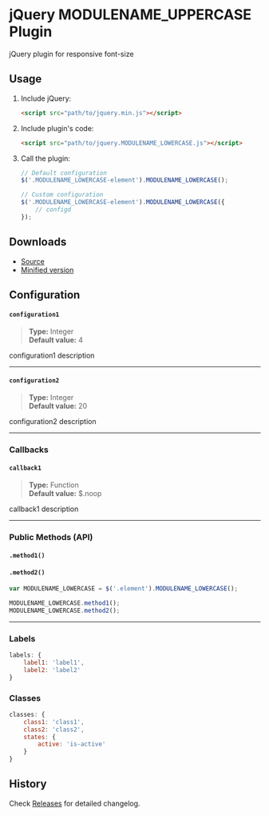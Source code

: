 # jQuery MODULENAME_UPPERCASE Plugin
jQuery plugin for responsive font-size

## Usage

1. Include jQuery:

	```html
	<script src="path/to/jquery.min.js"></script>
	```

2. Include plugin's code:

	```html
	<script src="path/to/jquery.MODULENAME_LOWERCASE.js"></script>
	```

3. Call the plugin:

	```javascript
	// Default configuration
	$('.MODULENAME_LOWERCASE-element').MODULENAME_LOWERCASE();

	// Custom configuration
	$('.MODULENAME_LOWERCASE-element').MODULENAME_LOWERCASE({
		// configd
	});
	```

## Downloads

* [Source](https://raw.githubusercontent.com/libeo-vtt/jquery-MODULENAME_LOWERCASE/master/dist/jquery.MODULENAME_LOWERCASE.js)
* [Minified version](https://raw.githubusercontent.com/libeo-vtt/jquery-MODULENAME_LOWERCASE/master/dist/jquery.MODULENAME_LOWERCASE.min.js)

## Configuration

#### `configuration1`

> **Type:** Integer<br>
**Default value:** 4

configuration1 description

---

#### `configuration2`

> **Type:** Integer<br>
**Default value:** 20

configuration2 description

---

### Callbacks

#### `callback1`

> **Type:** Function<br>
**Default value:** $.noop

callback1 description

---

### Public Methods (API)

#### `.method1()`

#### `.method2()`

```javascript
var MODULENAME_LOWERCASE = $('.element').MODULENAME_LOWERCASE();

MODULENAME_LOWERCASE.method1();
MODULENAME_LOWERCASE.method2();
```

---

### Labels

```javascript
labels: {
	label1: 'label1',
	label2: 'label2'
}
```

### Classes

```javascript
classes: {
	class1: 'class1',
	class2: 'class2',
	states: {
	    active: 'is-active'
	}
}
```

## History

Check [Releases](../../releases) for detailed changelog.

